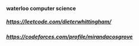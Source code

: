 #### waterloo computer science
##### https://leetcode.com/dieterwhittingham/
##### https://codeforces.com/profile/mirandacosgrove
